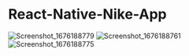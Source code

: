 # React-Native-Nike-App
![Screenshot_1676188779](https://user-images.githubusercontent.com/75967993/218299810-23656fca-1590-4ca6-9615-c12e1fa21789.png)
![Screenshot_1676188761](https://user-images.githubusercontent.com/75967993/218299816-aa9c2c42-f4ea-4035-a7a9-fd8883b6d6c5.png)
![Screenshot_1676188775](https://user-images.githubusercontent.com/75967993/218299818-0c4131e1-b678-4e7d-ae24-8e4d2324573a.png)
